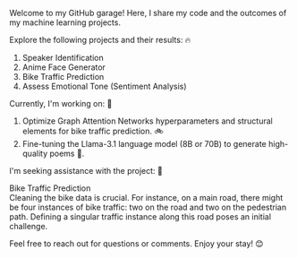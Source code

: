 Welcome to my GitHub garage! Here, I share my code and the outcomes of my machine learning projects.

Explore the following projects and their results: 🔥  
1. Speaker Identification  
2. Anime Face Generator  
3. Bike Traffic Prediction
4. Assess Emotional Tone (Sentiment Analysis)

Currently, I'm working on: 🔨  
1. Optimize Graph Attention Networks hyperparameters and structural elements for bike traffic prediction. :bike:
2. Fine-tuning the Llama-3.1 language model (8B or 70B) to generate high-quality poems :scroll:.  

I'm seeking assistance with the project: 🧪

Bike Traffic Prediction  
Cleaning the bike data is crucial. For instance, on a main road, there might be four instances of bike traffic: two on the road and two on the pedestrian path. Defining a singular traffic instance along this road poses an initial challenge.

Feel free to reach out for questions or comments. Enjoy your stay! 😊

<!--
**Wen-ChuangChou/Wen-ChuangChou** is a ✨ _special_ ✨ repository because its `README.md` (this file) appears on your GitHub profile.

Here are some ideas to get you started:

- 🔭 I’m currently working on ...
- 🌱 I’m currently learning ...
- 👯 I’m looking to collaborate on ...
- 🤔 I’m looking for help with ...
- 💬 Ask me about ...
- 📫 How to reach me: ...
- 😄 Pronouns: ...
- ⚡ Fun fact: ...
-->
